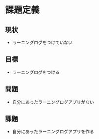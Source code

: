 # 課題定義
## 現状
* ラーニングログをつけていない
## 目標
* ラーニングログをつける
## 問題
* 自分にあったラーニングログアプリがない
## 課題
* 自分にあったラーニングログアプリを作る
